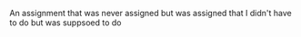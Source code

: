 An assignment that was never assigned but was assigned that I didn't have to do but was suppsoed to do